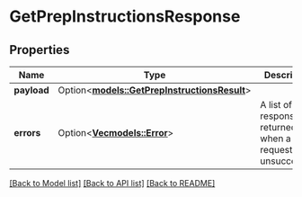 # GetPrepInstructionsResponse

## Properties

Name | Type | Description | Notes
------------ | ------------- | ------------- | -------------
**payload** | Option<[**models::GetPrepInstructionsResult**](GetPrepInstructionsResult.md)> |  | [optional]
**errors** | Option<[**Vec<models::Error>**](Error.md)> | A list of error responses returned when a request is unsuccessful. | [optional]

[[Back to Model list]](../README.md#documentation-for-models) [[Back to API list]](../README.md#documentation-for-api-endpoints) [[Back to README]](../README.md)


